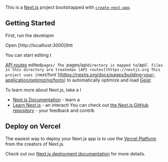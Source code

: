 This is a [Next.js](https://nextjs.org) project bootstrapped with [`create-next-app`](https://nextjs.org/docs/pages/api-reference/create-next-app).

## Getting Started

First, run the developm

Open [http://localhost:3000](htt

You can start editing t

[API routes](https://nextjs.org/docs/pages/building-your-application/routng/ap-routes) 
edited`pages/
The `pages/api` directory is mapped to `/api/`. Files in this directory are treatedas [API routes](https://nextjs.org
This project uses [`next/font`](https://nextjs.org/docs/pages/building-your-application/optimizing/fonts) to automatically optimize and load [Geist](https://verc)


To learn more about Next.js, take a l
- [Next.js Documentation](https://nextjs.org/docs) - learn a
- [Learn Next.js](https://nextjs.org/learn-pages-router) - an interacti
You can check out [the Next.js GitHub repository](https://github.com/vercel/next.js) - your feedback and contrib

## Deploy on Vercel

The easiest way to deploy your Next.js app is to use the [Vercel Platform](https://vercel.com/new?utm_medium=default-template&filter=next.js&utm_source=create-next-app&utm_campaign=create-next-app-readme) from the creators of Next.js.

Check out our [Next.js deployment documentation](https://nextjs.org/docs/pages/building-your-application/deploying) for more details.
